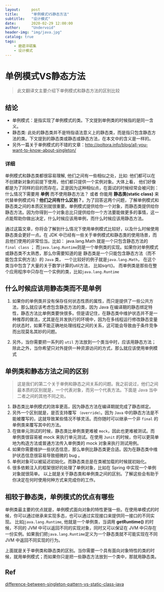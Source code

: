 ```yaml
---
layout:     post
title:      "单例模式VS静态方法"
subtitle:   "设计模式"
date:       2020-02-29 12:00:00
author:     "Undervoid"
header-img: "img/java.jpg"
catalog: true
tags:
    - 磨砻淬砺集
    - 设计模式
---
```



# 单例模式VS静态方法
> 此文翻译文主要介绍下单例模式和静态方法的区别比较

## 结论
- 单例模式：是指实现了单例模式的类。下文提到单例类的时候指的是同一含义。
- 静态类: 此处的静态类并不是特指语法意义上的静态类，而是指只包含静态方法的类。下文提到的静态类或静态或静态方法，在本文中的含义是一样的。
- 另外一篇关于单例模式的不错的文章：http://poltora.info/blog/all-you-want-to-know-about-singleton/

###  详细
单例模式和静态类都很容易理解, 他们之间有一些相似之处，比如: 他们都可以在不创建新对象的前提下使用，他们都只提供一个实例对象。大体上看， 他们好像都是为了同样的目的而存在。正是因为这种相似点，在面试的时候经常会被问到： 什么情况下需要用 **单例** 而不使用静态方法？ 或者 你能用 **静态类(static class)** 来代替单例模式吗？**他们之间有什么区别？**。为了回答这两个问题，了解单例模式和静态类之间的本质区别就很重要。单例模式提供给你一个对象，而静态类提供给你静态方法。因为你得到一个对象总比只提供给你一个方法要能做更多的事情，这一点能帮助你做出决定，什么时候应该用单例，而什么时候应该用静态方法。

通过这篇文章，你将会了解到什么情况下使用单例模式比较好，以及什么时候使用静态类会更好一点。在 JDK 中已经有一些关于单例模式和静态类的使用场景，而且他们使用的非常恰当。比如： java.lang.Math 就是一个只包含静态方法的 `final class` ； 而`java.lang.Runtime`则是一个单例类的实现。如果你对单例模式或静态类不太熟悉，那么你需要知道的是 静态类是一个只能包含静态方法（而不能包含实例方法）的 `Java` 类， 一个比较好的例子就是`java.lang.Math`， 在这个类当中包含了大量的关于数学计算的util方法， 比如sqrt()。 而单例类是那些在整个应用程序中只存在一个实例的类，比如`java.lang.Runtime`

## 什么时候应该用静态类而不是单例

1. 如果你的单例类并没有保存任何状态性质的属性，而只是提供了一些公共方法，那么就应该考虑包含静态方法的类，因为 Java 在编译期的静态绑定特性，静态方法比单例类要快很多。但是请记住，在静态类中维护状态并不是一种推荐的做法，尤其是在并发执行的环境中，因为在多线程运行修改静态变量的状态时，如果不能正确地处理线程之间的关系，这可能会导致由于条件竞争而出现莫名其妙的问题。

2. 另外，当你需要把一系列的 `util` 方法放到一个类当中时，应该用静态方法；除此之外，当你希望只对外提供一种资源访问的方式，那么就应该使用单例模式

## 单例类和静态方法之间的区别

> 这是我们的第二个关于单例和静态之间关系的问题。我之前说过，他们之间最本质的区别就是，一个代表对象，而另一个代表方法。下面是 Java 当中二者之间的其他不同之处。

1. 静态类比单例模式的效率更高，因为静态方法在编译期就完成了静态绑定。
2. 另外一个区别就是，是否支持覆写 `（override）`。因为 `Java` 中的静态方法是不能被覆写的，这就导致某些情况不够灵活。而你随时可以继承一个非 `final` 的单例类来覆写其中的方法。
3. 在做单元测试的时候，静态类比单例类更难被 `mock`，因此也更难被测试。而单例类很容易被 mock 来执行单元测试。在使用 `Junit` 的时候，你可以更简单地为构造方法或普通方法传入单例类的 mock 对象来执行测试用例。
4. 如果你需要维护一些状态信息，那么单例比静态类更合适。因为在静态类中维护状态信息很容易导致细微的 bug 。
5. 单例对象可以被延迟初始化。而静态类总是在类被加载的时候就初始化。
6. 很多依赖注入的框架很好的处理了单例对象，比如在 Spring 中实现一个单例对象就很简单。
以上就是关于静态类和单例类之间的区别。了解这些会有助于你决定在何时使用何种方式来完成你的工作。

## 相较于静态类，单例模式的优点有哪些

单例类最主要的优点就是，单例模式面向对象的特性更强一些。在使用单模式的时候，你可以通过继承来实现多态，也可以通过实现接口来提供同一接口的不同实现。 比如j`java.lang.Runtime`, 他就是一个单例类，当调用 **getRuntime()** 的时候，不同的 JVM 中可以返回不同的实现对象，同时又可以保证在 JVM 中只存在一份实例。如果我们把`java.lang.Runtime`定义为一个静态类就不可能实现在不同 JVM 中返回不同实现的行为。

上面就是关于单例类和静态类的区别。当你需要一个具有面向对象特性的类的时候，就用单例模式；而如果你只是把一些静态方法放到一个类中，那就用静态类。


## Ref
[difference-between-singleton-pattern-vs-static-class-java](https://links.jianshu.com/go?to=https%3A%2F%2Fjavarevisited.blogspot.com%2F2013%2F03%2Fdifference-between-singleton-pattern-vs-static-class-java.html)